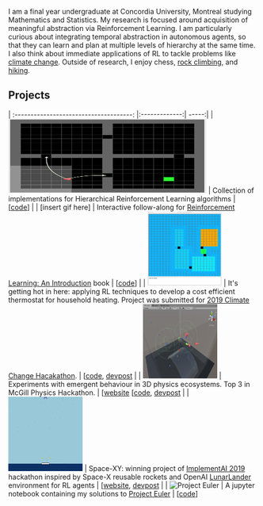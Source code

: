 I am a final year undergraduate at Concordia University, Montreal studying Mathematics and Statistics.
My research is focused around acquisition of meaningful abstraction via Reinforcement Learning. I am particularly curious about integrating temporal abstraction in autonomous agents, so that they can learn and plan at multiple levels of hierarchy at the same time.
I also think about immediate applications of RL to tackle problems like [climate change](https://github.com/konichuvak/hotrl).
Outside of research, I enjoy chess, [rock climbing](https://photos.google.com/share/AF1QipMuv_53KYDaQAUiO5VjdN5d3okVLel7uD6aSBTjP0QKOjCvY-s7Ax_cH87ZtG28_A?key=SmJkVlk2TUwyVlZIbnR2bTdlV0tqeExBOERLaThB), and [hiking](https://photos.google.com/share/AF1QipNAjoFmZcTkeP0KuT2eM4nnvdpAt8FyP9yuHC852i3Nj-JXZ8ZDwZAjGiuWvQXlQA?key=M0JKekJFNC1COU1oenRjZTd0dUl2VUxwUkdtWEt3).


## Projects 

| :-------------------------------------: |:-------------:| -----:|
| <img src="./assets/hallway_options.png" width="400" height="150"> | Collection of implementations for Hierarchical Reinforcement Learning algorithms | [[code](https://github.com/konichuvak/hrl)] |
| [insert gif here] | Interactive follow-along for [Reinforcement Learning: An Introduction](http://www.incompleteideas.net/book/the-book-2nd.html) book | [[code](https://github.com/konichuvak/rl_experiments)] |
| <img src="./assets/thermostat.gif" width="150" height="150"> | It's getting hot in here: applying RL techniques to develop a cost efficient thermostat for household heating. Project was submitted for [2019 Climate Change Hacakathon](https://launchlab.ai/hackathon/). | [[code](https://github.com/konichuvak/hotrl), [devpost](https://devpost.com/software/it-s-getting-hot-in-here)  |
| <img src="./assets/boid_vision.png" width="150" height="150"> | Experiments with emergent behaviour in 3D physics ecosystems. Top 3 in McGill Physics Hackathon. | [[website](https://sites.google.com/view/boidz) [[code](https://github.com/konichuvak/boidz), [devpost](https://devpost.com/software/boidz) |
| <img src="./assets/earth_lander.gif" width="150" height="150"> | Space-XY: winning project of [ImplementAI 2019](http://www.implementai.com) hackathon inspired by Space-X reusable rockets and OpenAI [LunarLander](https://gym.openai.com/envs/LunarLander-v2) environment for RL agents | [[website](https://sites.google.com/view/space-xy), [devpost](https://devpost.com/software/lunarlander-v2)  |
| ![Project Euler](https://projecteuler.net/profile/konichuvak.png)  | A jupyter notebook containing my solutions to [Project Euler](https://projecteuler.net)  | [[code](https://github.com/konichuvak/project_euler)]

